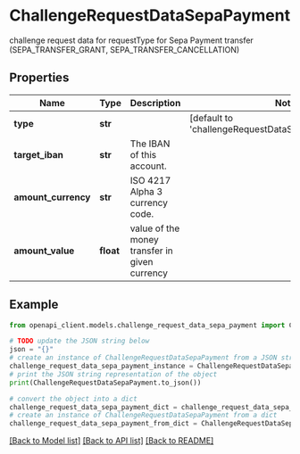 # ChallengeRequestDataSepaPayment

challenge request data for requestType for Sepa Payment transfer (SEPA_TRANSFER_GRANT, SEPA_TRANSFER_CANCELLATION)

## Properties

Name | Type | Description | Notes
------------ | ------------- | ------------- | -------------
**type** | **str** |  | [default to 'challengeRequestDataSepaPaymentTransfer']
**target_iban** | **str** | The IBAN of this account. | 
**amount_currency** | **str** | ISO 4217 Alpha 3 currency code. | 
**amount_value** | **float** | value of the money transfer in given currency | 

## Example

```python
from openapi_client.models.challenge_request_data_sepa_payment import ChallengeRequestDataSepaPayment

# TODO update the JSON string below
json = "{}"
# create an instance of ChallengeRequestDataSepaPayment from a JSON string
challenge_request_data_sepa_payment_instance = ChallengeRequestDataSepaPayment.from_json(json)
# print the JSON string representation of the object
print(ChallengeRequestDataSepaPayment.to_json())

# convert the object into a dict
challenge_request_data_sepa_payment_dict = challenge_request_data_sepa_payment_instance.to_dict()
# create an instance of ChallengeRequestDataSepaPayment from a dict
challenge_request_data_sepa_payment_from_dict = ChallengeRequestDataSepaPayment.from_dict(challenge_request_data_sepa_payment_dict)
```
[[Back to Model list]](../README.md#documentation-for-models) [[Back to API list]](../README.md#documentation-for-api-endpoints) [[Back to README]](../README.md)



